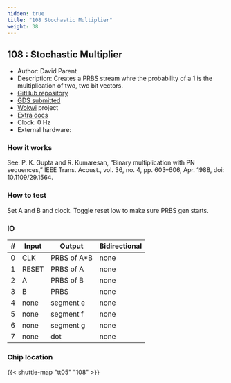 ```yaml
---
hidden: true
title: "108 Stochastic Multiplier"
weight: 38
---
```


## 108 : Stochastic Multiplier

* Author: David Parent
* Description: Creates a PRBS stream whre the probability of a 1 is the multiplication of two, two bit vectors.
* [GitHub repository](https://github.com/davidparent/Stochastic-Multiplier)
* [GDS submitted](https://github.com/davidparent/Stochastic-Multiplier/actions/runs/6750892399)
* [Wokwi](https://wokwi.com/projects/380229599886002177) project
* [Extra docs]()
* Clock: 0 Hz
* External hardware: 



### How it works

See: P. K. Gupta and R. Kumaresan, “Binary multiplication with PN sequences,” IEEE Trans. Acoust., vol. 36, no. 4, pp. 603–606, Apr. 1988, doi: 10.1109/29.1564.


### How to test

Set A and B and clock.  Toggle reset low to make sure PRBS gen starts.


### IO

| # | Input        | Output       | Bidirectional      |
|---|--------------|--------------| -------------------|
| 0 | CLK  | PRBS of A*B | none |
| 1 | RESET  | PRBS of A | none |
| 2 | A  | PRBS of B | none |
| 3 | B  | PRBS | none |
| 4 | none  | segment e | none |
| 5 | none  | segment f | none |
| 6 | none  | segment g | none |
| 7 | none  | dot | none |

### Chip location

{{< shuttle-map "tt05" "108" >}}
